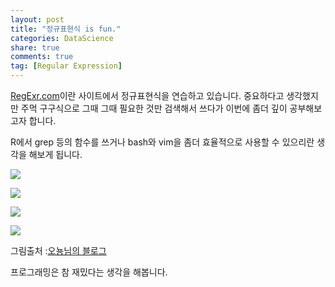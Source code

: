 ```yaml
---
layout: post
title: "정규표현식 is fun."
categories: DataScience
share: true
comments: true
tag: [Regular Expression]
---
```


[RegExr.com](regexr.com)이란 사이트에서 정규표현식을 연습하고 있습니다. 중요하다고 생각했지만 주먹 구구식으로 그때 그때 필요한 것만 검색해서 쓰다가 이번에 좀더 깊이 공부해보고자 합니다. 

R에서 grep 등의 함수를 쓰거나 bash와 vim을 좀더 효율적으로 사용할 수 있으리란 생각을 해보게 됩니다. 

![](http://cfile24.uf.tistory.com/image/2358703656B4828F34BCAF) 

![](http://cfile4.uf.tistory.com/image/256C953656B4828F2283F9)

![](http://cfile4.uf.tistory.com/image/2560213656B48291234A02)

![](http://cfile23.uf.tistory.com/image/236D983656B482922147E9)

그림출처 :[오뇽님의 블로그](http://shaeod.tistory.com/563)

프로그래밍은 참 재밌다는 생각을 해봅니다.


